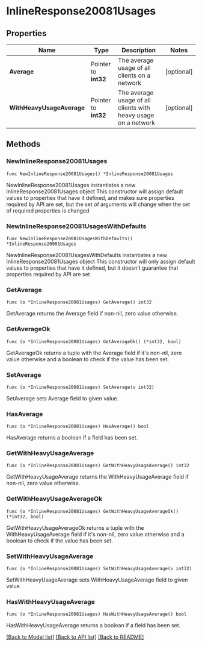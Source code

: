 # InlineResponse20081Usages

## Properties

Name | Type | Description | Notes
------------ | ------------- | ------------- | -------------
**Average** | Pointer to **int32** | The average usage of all clients on a network | [optional] 
**WithHeavyUsageAverage** | Pointer to **int32** | The average usage of all clients with heavy usage on a network | [optional] 

## Methods

### NewInlineResponse20081Usages

`func NewInlineResponse20081Usages() *InlineResponse20081Usages`

NewInlineResponse20081Usages instantiates a new InlineResponse20081Usages object
This constructor will assign default values to properties that have it defined,
and makes sure properties required by API are set, but the set of arguments
will change when the set of required properties is changed

### NewInlineResponse20081UsagesWithDefaults

`func NewInlineResponse20081UsagesWithDefaults() *InlineResponse20081Usages`

NewInlineResponse20081UsagesWithDefaults instantiates a new InlineResponse20081Usages object
This constructor will only assign default values to properties that have it defined,
but it doesn't guarantee that properties required by API are set

### GetAverage

`func (o *InlineResponse20081Usages) GetAverage() int32`

GetAverage returns the Average field if non-nil, zero value otherwise.

### GetAverageOk

`func (o *InlineResponse20081Usages) GetAverageOk() (*int32, bool)`

GetAverageOk returns a tuple with the Average field if it's non-nil, zero value otherwise
and a boolean to check if the value has been set.

### SetAverage

`func (o *InlineResponse20081Usages) SetAverage(v int32)`

SetAverage sets Average field to given value.

### HasAverage

`func (o *InlineResponse20081Usages) HasAverage() bool`

HasAverage returns a boolean if a field has been set.

### GetWithHeavyUsageAverage

`func (o *InlineResponse20081Usages) GetWithHeavyUsageAverage() int32`

GetWithHeavyUsageAverage returns the WithHeavyUsageAverage field if non-nil, zero value otherwise.

### GetWithHeavyUsageAverageOk

`func (o *InlineResponse20081Usages) GetWithHeavyUsageAverageOk() (*int32, bool)`

GetWithHeavyUsageAverageOk returns a tuple with the WithHeavyUsageAverage field if it's non-nil, zero value otherwise
and a boolean to check if the value has been set.

### SetWithHeavyUsageAverage

`func (o *InlineResponse20081Usages) SetWithHeavyUsageAverage(v int32)`

SetWithHeavyUsageAverage sets WithHeavyUsageAverage field to given value.

### HasWithHeavyUsageAverage

`func (o *InlineResponse20081Usages) HasWithHeavyUsageAverage() bool`

HasWithHeavyUsageAverage returns a boolean if a field has been set.


[[Back to Model list]](../README.md#documentation-for-models) [[Back to API list]](../README.md#documentation-for-api-endpoints) [[Back to README]](../README.md)


